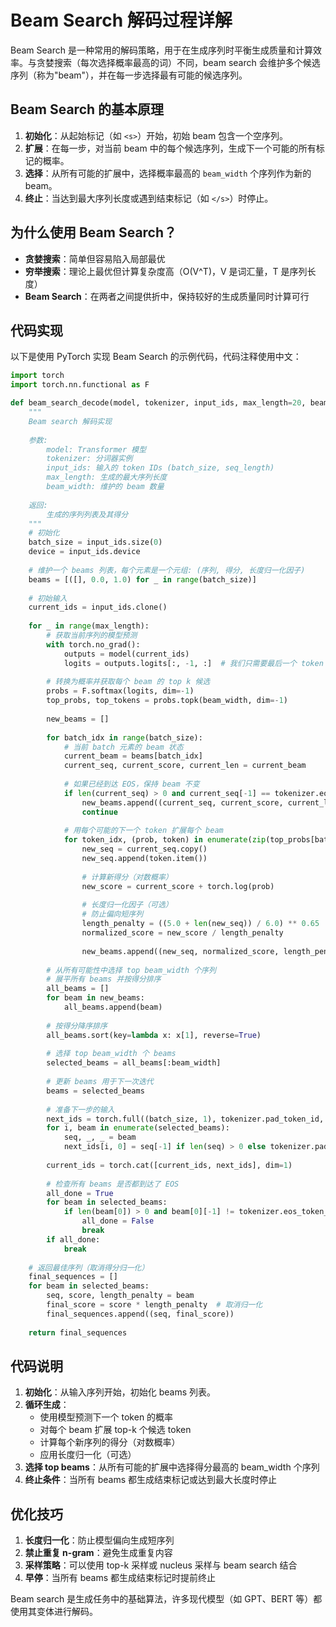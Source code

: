 # Beam Search 解码过程详解

Beam Search 是一种常用的解码策略，用于在生成序列时平衡生成质量和计算效率。与贪婪搜索（每次选择概率最高的词）不同，beam search 会维护多个候选序列（称为"beam"），并在每一步选择最有可能的候选序列。

## Beam Search 的基本原理

1. **初始化**：从起始标记（如 `<s>`）开始，初始 beam 包含一个空序列。
2. **扩展**：在每一步，对当前 beam 中的每个候选序列，生成下一个可能的所有标记的概率。
3. **选择**：从所有可能的扩展中，选择概率最高的 `beam_width` 个序列作为新的 beam。
4. **终止**：当达到最大序列长度或遇到结束标记（如 `</s>`）时停止。

## 为什么使用 Beam Search？

- **贪婪搜索**：简单但容易陷入局部最优
- **穷举搜索**：理论上最优但计算复杂度高（O(V^T)，V 是词汇量，T 是序列长度）
- **Beam Search**：在两者之间提供折中，保持较好的生成质量同时计算可行

## 代码实现

以下是使用 PyTorch 实现 Beam Search 的示例代码，代码注释使用中文：

```python
import torch
import torch.nn.functional as F

def beam_search_decode(model, tokenizer, input_ids, max_length=20, beam_width=5):
    """
    Beam search 解码实现
    
    参数:
        model: Transformer 模型
        tokenizer: 分词器实例
        input_ids: 输入的 token IDs (batch_size, seq_length)
        max_length: 生成的最大序列长度
        beam_width: 维护的 beam 数量
        
    返回:
        生成的序列列表及其得分
    """
    # 初始化
    batch_size = input_ids.size(0)
    device = input_ids.device
    
    # 维护一个 beams 列表，每个元素是一个元组: (序列, 得分, 长度归一化因子)
    beams = [([], 0.0, 1.0) for _ in range(batch_size)]
    
    # 初始输入
    current_ids = input_ids.clone()
    
    for _ in range(max_length):
        # 获取当前序列的模型预测
        with torch.no_grad():
            outputs = model(current_ids)
            logits = outputs.logits[:, -1, :]  # 我们只需要最后一个 token 的预测
        
        # 转换为概率并获取每个 beam 的 top k 候选
        probs = F.softmax(logits, dim=-1)
        top_probs, top_tokens = probs.topk(beam_width, dim=-1)
        
        new_beams = []
        
        for batch_idx in range(batch_size):
            # 当前 batch 元素的 beam 状态
            current_beam = beams[batch_idx]
            current_seq, current_score, current_len = current_beam
            
            # 如果已经到达 EOS，保持 beam 不变
            if len(current_seq) > 0 and current_seq[-1] == tokenizer.eos_token_id:
                new_beams.append((current_seq, current_score, current_len))
                continue
                
            # 用每个可能的下一个 token 扩展每个 beam
            for token_idx, (prob, token) in enumerate(zip(top_probs[batch_idx], top_tokens[batch_idx])):
                new_seq = current_seq.copy()
                new_seq.append(token.item())
                
                # 计算新得分（对数概率）
                new_score = current_score + torch.log(prob)
                
                # 长度归一化因子（可选）
                # 防止偏向短序列
                length_penalty = ((5.0 + len(new_seq)) / 6.0) ** 0.65  # 来自 GNMT 论文
                normalized_score = new_score / length_penalty
                
                new_beams.append((new_seq, normalized_score, length_penalty))
        
        # 从所有可能性中选择 top beam_width 个序列
        # 展平所有 beams 并按得分排序
        all_beams = []
        for beam in new_beams:
            all_beams.append(beam)
            
        # 按得分降序排序
        all_beams.sort(key=lambda x: x[1], reverse=True)
        
        # 选择 top beam_width 个 beams
        selected_beams = all_beams[:beam_width]
        
        # 更新 beams 用于下一次迭代
        beams = selected_beams
        
        # 准备下一步的输入
        next_ids = torch.full((batch_size, 1), tokenizer.pad_token_id, dtype=torch.long, device=device)
        for i, beam in enumerate(selected_beams):
            seq, _, _ = beam
            next_ids[i, 0] = seq[-1] if len(seq) > 0 else tokenizer.pad_token_id
            
        current_ids = torch.cat([current_ids, next_ids], dim=1)
        
        # 检查所有 beams 是否都到达了 EOS
        all_done = True
        for beam in selected_beams:
            if len(beam[0]) > 0 and beam[0][-1] != tokenizer.eos_token_id:
                all_done = False
                break
        if all_done:
            break
    
    # 返回最佳序列（取消得分归一化）
    final_sequences = []
    for beam in selected_beams:
        seq, score, length_penalty = beam
        final_score = score * length_penalty  # 取消归一化
        final_sequences.append((seq, final_score))
    
    return final_sequences
```

## 代码说明

1. **初始化**：从输入序列开始，初始化 beams 列表。
2. **循环生成**：
   - 使用模型预测下一个 token 的概率
   - 对每个 beam 扩展 top-k 个候选 token
   - 计算每个新序列的得分（对数概率）
   - 应用长度归一化（可选）
3. **选择 top beams**：从所有可能的扩展中选择得分最高的 beam_width 个序列
4. **终止条件**：当所有 beams 都生成结束标记或达到最大长度时停止

## 优化技巧

1. **长度归一化**：防止模型偏向生成短序列
2. **禁止重复 n-gram**：避免生成重复内容
3. **采样策略**：可以使用 top-k 采样或 nucleus 采样与 beam search 结合
4. **早停**：当所有 beams 都生成结束标记时提前终止

Beam search 是生成任务中的基础算法，许多现代模型（如 GPT、BERT 等）都使用其变体进行解码。
